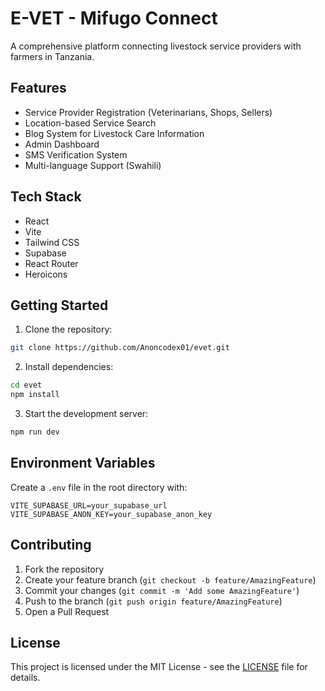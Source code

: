 # E-VET - Mifugo Connect

A comprehensive platform connecting livestock service providers with farmers in Tanzania.

## Features

- Service Provider Registration (Veterinarians, Shops, Sellers)
- Location-based Service Search
- Blog System for Livestock Care Information
- Admin Dashboard
- SMS Verification System
- Multi-language Support (Swahili)

## Tech Stack

- React
- Vite
- Tailwind CSS
- Supabase
- React Router
- Heroicons

## Getting Started

1. Clone the repository:
```bash
git clone https://github.com/Anoncodex01/evet.git
```

2. Install dependencies:
```bash
cd evet
npm install
```

3. Start the development server:
```bash
npm run dev
```

## Environment Variables

Create a `.env` file in the root directory with:

```env
VITE_SUPABASE_URL=your_supabase_url
VITE_SUPABASE_ANON_KEY=your_supabase_anon_key
```

## Contributing

1. Fork the repository
2. Create your feature branch (`git checkout -b feature/AmazingFeature`)
3. Commit your changes (`git commit -m 'Add some AmazingFeature'`)
4. Push to the branch (`git push origin feature/AmazingFeature`)
5. Open a Pull Request

## License

This project is licensed under the MIT License - see the [LICENSE](LICENSE) file for details.
